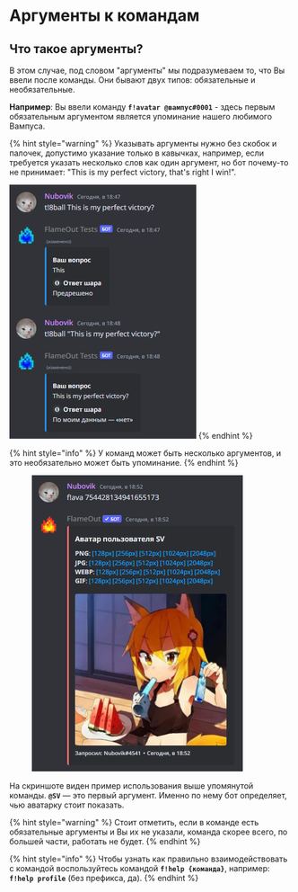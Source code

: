 # Аргументы к командам

## Что такое аргументы?

В этом случае, под словом "аргументы" мы подразумеваем то, что Вы ввели после команды. Они бывают двух типов: обязательные и необязательные.

**Например**: Вы ввели команду **`f!avatar @вампус#0001`** - здесь первым обязательным аргументом является упоминание нашего любимого Вампуса.

{% hint style="warning" %}
Указывать аргументы нужно без скобок и палочек, допустимо указание только в кавычках, например, если требуется указать несколько слов как один аргумент, но бот почему-то не принимает: "This is my perfect victory, that's right I win!".

![](<../.gitbook/assets/image (3).png>)
{% endhint %}

{% hint style="info" %}
У команд может быть несколько аргументов, и это необязательно может быть упоминание.
{% endhint %}

<figure><img src="../.gitbook/assets/image (16).png" alt=""><figcaption></figcaption></figure>

На скриншоте виден пример использования выше упомянутой команды. **`@SV`** — это первый аргумент. Именно по нему бот определяет, чью аватарку стоит показать.

{% hint style="warning" %}
Стоит отметить, если в команде есть обязательные аргументы и Вы их не указали, команда скорее всего, по большей части, работать не будет.
{% endhint %}

{% hint style="info" %}
Чтобы узнать как правильно взаимодействовать с командой воспользуйтесь командой **`f!help {команда}`**, например: **`f!help profile`** (без префикса, да).
{% endhint %}

